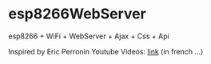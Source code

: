# esp8266WebServer
esp8266 + WiFi + WebServer + Ajax + Css + Api

Inspired by Eric Perronin Youtube Videos: [link](https://www.youtube.com/playlist?app=desktop&list=PLuQznwVAhY2WBKCbDroQeXWFmPYFyIf-_) (in french ...)



